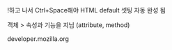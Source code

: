 !하고 나서 Ctrl+Space해야 HTML default 셋팅 자동 완성 됨

객체 > 속성과 기능을 지님 (attribute, method)

developer.mozilla.org